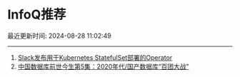 # InfoQ推荐

最近更新时间: 2024-08-28 11:02:49

--- 
1. [Slack发布用于Kubernetes StatefulSet部署的Operator](https://www.infoq.cn/article/Nqll8FcgQLNYbvGtJ1rE) 
2. [中国数据库前世今生第5集：2020年代/国产数据库“百团大战”](https://www.infoq.cn/article/oK0d52icRBMwRpUfzQ3y) 
